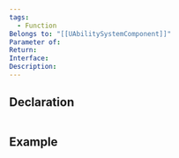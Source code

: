 ```yaml
---
tags:
  - Function
Belongs to: "[[UAbilitySystemComponent]]"
Parameter of: 
Return: 
Interface: 
Description:
---
```


## Declaration

```cpp
```

## Example

```cpp
```